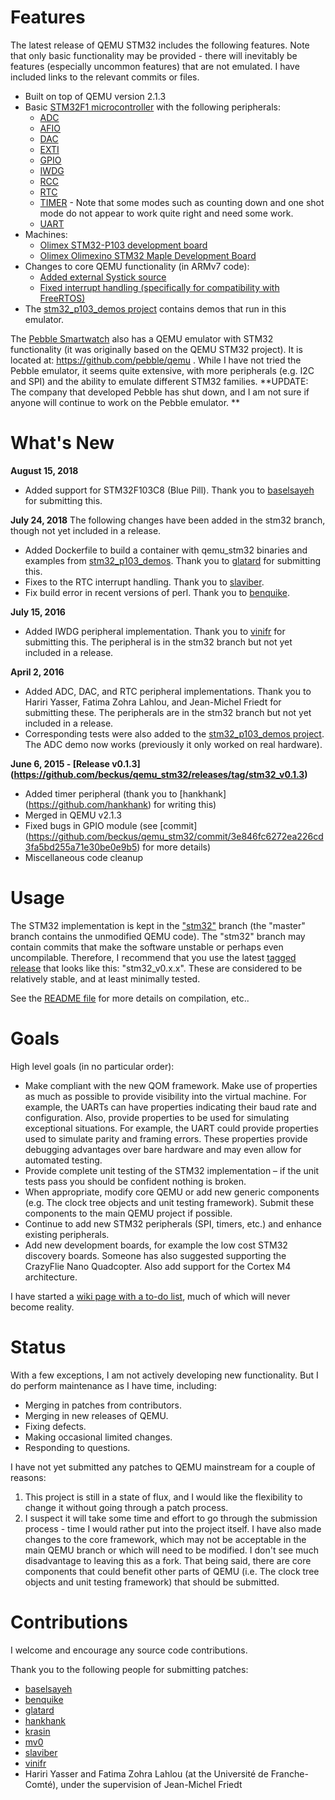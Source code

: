 # Features

The latest release of QEMU STM32 includes the following features.  Note that only basic functionality may be provided - there will inevitably be features (especially uncommon features) that are not emulated.  I have included links to the relevant commits or files.
* Built on top of QEMU version 2.1.3
* Basic [STM32F1 microcontroller](https://github.com/beckus/qemu_stm32/blob/stm32/hw/arm/stm32.c) with the following peripherals:
  * [ADC](https://github.com/beckus/qemu_stm32/blob/stm32/hw/arm/stm32_adc.c)
  * [AFIO](https://github.com/beckus/qemu_stm32/blob/stm32/hw/gpio/stm32_afio.c)
  * [DAC](https://github.com/beckus/qemu_stm32/blob/stm32/hw/arm/stm32_dac.c)
  * [EXTI](https://github.com/beckus/qemu_stm32/blob/stm32/hw/gpio/stm32_exti.c)
  * [GPIO](https://github.com/beckus/qemu_stm32/blob/stm32/hw/gpio/stm32_gpio.c)
  * [IWDG](https://github.com/beckus/qemu_stm32/blob/stm32/hw/arm/stm32_iwdg.c)
  * [RCC](https://github.com/beckus/qemu_stm32/blob/stm32/hw/arm/stm32_rcc.c)
  * [RTC](https://github.com/beckus/qemu_stm32/blob/stm32/hw/timer/stm32_rtc.c)
  * [TIMER](https://github.com/beckus/qemu_stm32/blob/stm32/hw/timer/stm32_timer.c) - 
    Note that some modes such as counting down and one shot mode do not appear to work quite right and need some work.
  * [UART](https://github.com/beckus/qemu_stm32/blob/stm32/hw/char/stm32_uart.c)
* Machines:
  * [Olimex STM32-P103 development board](https://github.com/beckus/qemu_stm32/blob/stm32/hw/arm/stm32_p103.c)
  * [Olimex Olimexino STM32 Maple Development Board](https://github.com/beckus/qemu_stm32/blob/stm32/hw/arm/stm32_maple.c)
* Changes to core QEMU functionality (in ARMv7 code):
  * [Added external Systick source](https://github.com/beckus/qemu_stm32/commit/3ff4c22bb0d5f73e7bdbb825a38027d12420fe4e)
  * [Fixed interrupt handling (specifically for compatibility with FreeRTOS)](https://github.com/beckus/qemu_stm32/commit/88a7608eba13ac882259341ca043c492f7be181c)
* The [stm32_p103_demos project](https://github.com/beckus/stm32_p103_demos) contains demos that run in this emulator.

The [Pebble Smartwatch](https://www.pebble.com/) also has a QEMU emulator with STM32 functionality (it was originally based on the QEMU STM32 project).  It is located at: https://github.com/pebble/qemu .  While I have not tried the Pebble emulator, it seems quite extensive, with more peripherals (e.g. I2C and SPI) and the ability to emulate different STM32 families. **UPDATE: The company that developed Pebble has shut down, and I am not sure if anyone will continue to work on the Pebble emulator. **


# What's New

**August 15, 2018**
- Added support for STM32F103C8 (Blue Pill).  Thank you to [baselsayeh](https://github.com/baselsayeh) for submitting this.

**July 24, 2018**
The following changes have been added in the stm32 branch, though not yet included in a release.
- Added Dockerfile to build a container with qemu_stm32 binaries and examples from [stm32_p103_demos](https://github.com/beckus/stm32_p103_demos).  Thank you to [glatard](https://github.com/glatard) for submitting this.
- Fixes to the RTC interrupt handling.  Thank you to [slaviber](https://github.com/slaviber).
- Fix build error in recent versions of perl.  Thank you to [benquike](https://github.com/benquike).

**July 15, 2016**
- Added IWDG peripheral implementation.  Thank you to [vinifr](https://github.com/vinifr) for submitting this.  The peripheral is in the stm32 branch but not yet included in a release.

**April 2, 2016**
- Added ADC, DAC, and RTC peripheral implementations.  Thank you to Hariri Yasser, Fatima Zohra Lahlou, and Jean-Michel Friedt for submitting these.  The peripherals are in the stm32 branch but not yet included in a release.
- Corresponding tests were also added to the [stm32_p103_demos project](https://github.com/beckus/stm32_p103_demos).  The ADC demo now works (previously it only worked on real hardware).

**June 6, 2015 - [Release v0.1.3] (https://github.com/beckus/qemu_stm32/releases/tag/stm32_v0.1.3)**
- Added timer peripheral (thank you to [hankhank] (https://github.com/hankhank) for writing this)
- Merged in QEMU v2.1.3
- Fixed bugs in GPIO module (see [commit] (https://github.com/beckus/qemu_stm32/commit/3e846fc6272ea226cd3fa5bd255a71e30be0e9b5) for more details)
- Miscellaneous code cleanup

# Usage
The STM32 implementation is kept in the ["stm32"](https://github.com/beckus/qemu_stm32/tree/stm32) branch (the "master" branch contains the unmodified QEMU code).
The "stm32" branch may contain commits that make the software unstable or perhaps even uncompilable.
Therefore, I recommend that you use the latest [tagged release](https://github.com/beckus/qemu_stm32/releases) that looks like this: "stm32_v0.x.x".
These are considered to be relatively stable, and at least minimally tested.

See the [README file](https://github.com/beckus/qemu_stm32/blob/stm32/README) for more details on compilation, etc..

# Goals
High level goals (in no particular order):
* Make compliant with the new QOM framework.  Make use of properties as much as possible to provide visibility into the virtual machine.  For example, the UARTs can have properties indicating their baud rate and configuration.  Also, provide properties to be used for simulating exceptional situations.  For example, the UART could provide properties used to simulate parity and framing errors.  These properties provide debugging advantages over bare hardware and may even allow for automated testing.
* Provide complete unit testing of the STM32 implementation – if the unit tests pass you should be confident nothing is broken.
* When appropriate, modify core QEMU or add new generic components (e.g. The clock tree objects and unit testing framework).  Submit these components to the main QEMU project if possible.
* Continue to add new STM32 peripherals (SPI, timers, etc.) and enhance existing peripherals.
* Add new development boards, for example the low cost STM32 discovery boards.  Someone has also suggested supporting the CrazyFlie Nano Quadcopter.  Also add support for the Cortex M4 architecture.

I have started a [wiki page with a to-do list](https://github.com/beckus/qemu_stm32/wiki/To-Do), much of which will never become reality.

# Status
With a few exceptions, I am not actively developing new functionality.  But I do perform maintenance as I have time, including:
* Merging in patches from contributors.
* Merging in new releases of QEMU.
* Fixing defects.
* Making occasional limited changes.
* Responding to questions.

I have not yet submitted any patches to QEMU mainstream for a couple of reasons:

1. This project is still in a state of flux, and I would like the flexibility to change it without going through a patch process.
2. I suspect it will take some time and effort to go through the submission process - time I would rather put into the project itself.  I have also made changes to the core framework, which may not be acceptable in the main QEMU branch or which will need to be modified.  I don't see much disadvantage to leaving this as a fork.  That being said, there are core components that could benefit other parts of QEMU (i.e. The clock tree objects and unit testing framework) that should be submitted.

# Contributions
I welcome and encourage any source code contributions.

Thank you to the following people for submitting patches:
* [baselsayeh](https://github.com/baselsayeh)
* [benquike](https://github.com/benquike)
* [glatard](https://github.com/glatard)
* [hankhank](https://github.com/hankhank)
* [krasin](https://github.com/krasin)
* [mv0](https://github.com/mv0)
* [slaviber](https://github.com/slaviber)
* [vinifr](https://github.com/vinifr)
* Hariri Yasser and Fatima Zohra Lahlou (at the Université de Franche-Comté), under the supervision of Jean-Michel Friedt 
